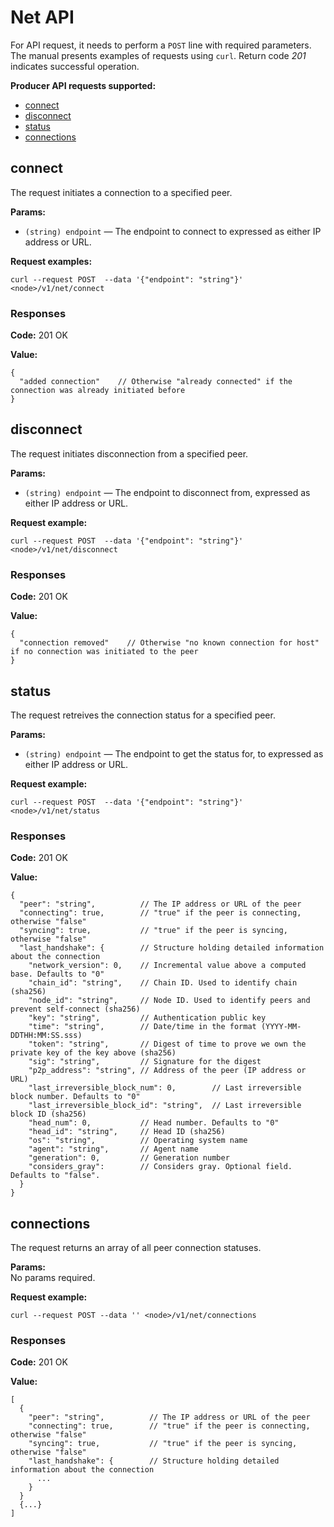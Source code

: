 # Net API

For API request, it needs to perform a `POST` line with required parameters. The manual presents examples of requests using `curl`.
Return code *201* indicates successful operation.

**Producer API requests supported:**
  * [connect](#connect)
  * [disconnect](#disconnect)
  * [status](#status)
  * [connections](#connections)


## connect
The request initiates a connection to a specified peer.  

**Params:**
  * `(string) endpoint` — The endpoint to connect to expressed as either IP address or URL.

**Request examples:**  
```
curl --request POST  --data '{"endpoint": "string"}' <node>/v1/net/connect
```

### Responses
**Code:** 201 OK  

**Value:**  
```
{
  "added connection"    // Otherwise "already connected" if the connection was already initiated before 
}
```

## disconnect
The request initiates disconnection from a specified peer.  

**Params:**
  * `(string) endpoint` — The endpoint to disconnect from, expressed as either IP address or URL.

**Request example:**  
```
curl --request POST  --data '{"endpoint": "string"}' <node>/v1/net/disconnect
```

### Responses
**Code:** 201 OK  

**Value:**
```
{
  "connection removed"    // Otherwise "no known connection for host" if no connection was initiated to the peer
}
```

## status
The request retreives the connection status for a specified peer.  

**Params:**
  * `(string) endpoint` — The endpoint to get the status for, to expressed as either IP address or URL.

**Request example:**  
```
curl --request POST  --data '{"endpoint": "string"}' <node>/v1/net/status
```

### Responses
**Code:** 201 OK  

**Value:**
```
{
  "peer": "string",          // The IP address or URL of the peer
  "connecting": true,        // "true" if the peer is connecting, otherwise "false"
  "syncing": true,           // "true" if the peer is syncing, otherwise "false"
  "last_handshake": {        // Structure holding detailed information about the connection
    "network_version": 0,    // Incremental value above a computed base. Defaults to "0"
    "chain_id": "string",    // Chain ID. Used to identify chain (sha256)
    "node_id": "string",     // Node ID. Used to identify peers and prevent self-connect (sha256)
    "key": "string",         // Authentication public key
    "time": "string",        // Date/time in the format (YYYY-MM-DDTHH:MM:SS.sss)
    "token": "string",       // Digest of time to prove we own the private key of the key above (sha256)
    "sig": "string",         // Signature for the digest
    "p2p_address": "string", // Address of the peer (IP address or URL)
    "last_irreversible_block_num": 0,        // Last irreversible block number. Defaults to "0"
    "last_irreversible_block_id": "string",  // Last irreversible block ID (sha256)
    "head_num": 0,           // Head number. Defaults to "0"
    "head_id": "string",     // Head ID (sha256)
    "os": "string",          // Operating system name
    "agent": "string",       // Agent name
    "generation": 0,         // Generation number
    "considers_gray":        // Considers gray. Optional field. Defaults to "false".
  }
}
```


## connections
The request returns an array of all peer connection statuses.  

**Params:**  
No params required.  

**Request example:**  
```
curl --request POST --data '' <node>/v1/net/connections
```

### Responses
**Code:** 201 OK  

**Value:**
```
[
  {
    "peer": "string",          // The IP address or URL of the peer
    "connecting": true,        // "true" if the peer is connecting, otherwise "false"
    "syncing": true,           // "true" if the peer is syncing, otherwise "false"
    "last_handshake": {        // Structure holding detailed information about the connection
      ...
    }
  }
  {...}
]
```
